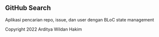 ## GitHub Search

Aplikasi pencarian repo, issue, dan user dengan BLoC state management

Copyright 2022 Arditya Wildan Hakim